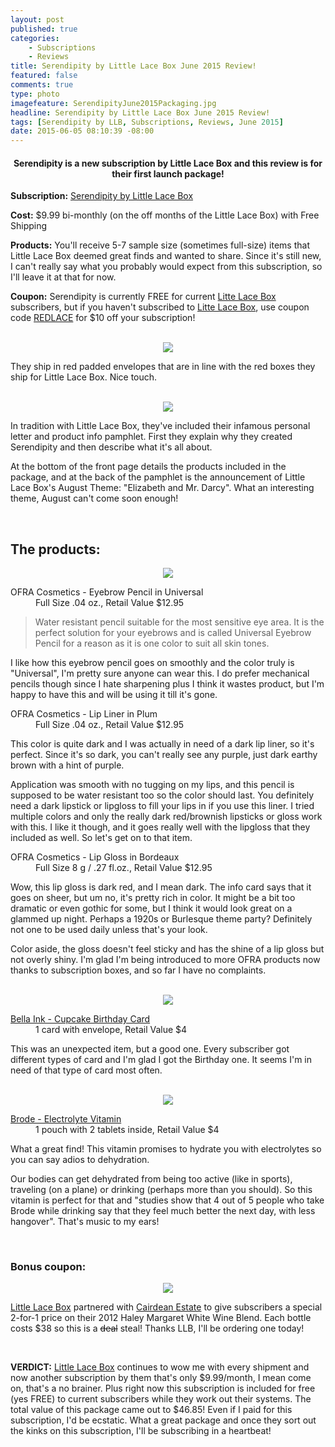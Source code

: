 ```yaml
---
layout: post
published: true
categories: 
    - Subscriptions
    - Reviews
title: Serendipity by Little Lace Box June 2015 Review!
featured: false
comments: true
type: photo
imagefeature: SerendipityJune2015Packaging.jpg
headline: Serendipity by Little Lace Box June 2015 Review!
tags: [Serendipity by LLB, Subscriptions, Reviews, June 2015]
date: 2015-06-05 08:10:39 -08:00
---
```


<center><H4>Serendipity is a new subscription by Little Lace Box and this review is for their first launch package!</H4></center>

<p><b>Subscription:</b> <a href="http://littlelacebox.com?rfsn=93842.4b16b">Serendipity by Little Lace Box</a></p>
<p><b>Cost:</b> $9.99 bi-monthly (on the off months of the Little Lace Box) with Free Shipping</p>
<p><b>Products:</b> You'll receive 5-7 sample size (sometimes full-size) items that Little Lace Box deemed great finds and wanted to share. Since it's still new, I can't really say what you probably would expect from this subscription, so I'll leave it at that for now.</p>
<p><b>Coupon:</b> Serendipity is currently FREE for current <a href="http://littlelacebox.com?rfsn=93842.4b16b">Litte Lace Box</a> subscribers, but if you haven't subscribed to <a href="http://littlelacebox.com?rfsn=93842.4b16b">Litte Lace Box</a>, use coupon code <a href="http://littlelacebox.com?rfsn=93842.4b16b">REDLACE</a> for $10 off your subscription!</p>
<br>

<center><img src='/images/SerendipityJune2015Packaging.jpg'></center>
<p>They ship in red padded envelopes that are in line with the red boxes they ship for Little Lace Box. Nice touch.</p>
<br>

<center><img src='/images/SerendipityJune2015InfoCard.jpg'></center>
<p>In tradition with Little Lace Box, they've included their infamous personal letter and product info pamphlet. First they explain why they created Serendipity and then describe what it's all about.</p>
<p>At the bottom of the front page details the products included in the package, and at the back of the pamphlet is the announcement of Little Lace Box's August Theme: "Elizabeth and Mr. Darcy". What an interesting theme, August can't come soon enough!</p>
<br>

## The products:
<center><img src='/images/SerendipityJune2015BeautyItems.jpg'></center>
<DL>
<DT>OFRA Cosmetics - Eyebrow Pencil in Universal</a></DT>
<DD>Full Size .04 oz., Retail Value $12.95</DD>
</DL>

<blockquote>
Water resistant pencil suitable for the most sensitive eye area. It is the perfect solution for your eyebrows and is called Universal Eyebrow Pencil for a reason as it is one color to suit all skin tones.
</blockquote>
<p>I like how this eyebrow pencil goes on smoothly and the color truly is "Universal", I'm pretty sure anyone can wear this. I do prefer mechanical pencils though since I hate sharpening plus I think it wastes product, but I'm happy to have this and will be using it till it's gone.</p>

<DL>
<DT>OFRA Cosmetics - Lip Liner in Plum</DT>
<DD>Full Size .04 oz., Retail Value $12.95</DD>
</DL>

<p>This color is quite dark and I was actually in need of a dark lip liner, so it's perfect. Since it's so dark, you can't really see any purple, just dark earthy brown with a hint of purple.</p>
<p>Application was smooth with no tugging on my lips, and this pencil is supposed to be water resistant too so the color should last. You definitely need a dark lipstick or lipgloss to fill your lips in if you use this liner. I tried multiple colors and only the really dark red/brownish lipsticks or gloss work with this. I like it though, and it goes really well with the lipgloss that they included as well. So let's get on to that item.</p>

<DL>
<DT>OFRA Cosmetics - Lip Gloss in Bordeaux</DT>
<DD>Full Size 8 g / .27 fl.oz., Retail Value $12.95</DD>
</DL>
<p>Wow, this lip gloss is dark red, and I mean dark. The info card says that it goes on sheer, but um no, it's pretty rich in color. It might be a bit too dramatic or even gothic for some, but I think it would look great on a glammed up night. Perhaps a 1920s or Burlesque theme party? Definitely not one to be used daily unless that's your look.</p>
<p>Color aside, the gloss doesn't feel sticky and has the shine of a lip gloss but not overly shiny. I'm glad I'm being introduced to more OFRA products now thanks to subscription boxes, and so far I have no complaints.</p>

<br>

<center><img src='/images/SerendipityJune2015GreetingCard.jpg'></center>

<DL>
<DT><a href="http://www.bellaink.com/shop/cc-31-cupcake-birthday-folded-note">Bella Ink - Cupcake Birthday Card</a></DT>
<DD>1 card with envelope, Retail Value $4</DD>
</DL>
<p>This was an unexpected item, but a good one. Every subscriber got different types of card and I'm glad I got the Birthday one. It seems I'm in need of that type of card most often.</p>

<br>

<center><img src='/images/SerendipityJune2015Brode.jpg'></center>

<DL>
<DT><a href='http://brode.co'>Brode - Electrolyte Vitamin</a></DT>
<DD>1 pouch with 2 tablets inside, Retail Value $4</DD>
</DL>
<p>What a great find! This vitamin promises to hydrate you with electrolytes so you can say adios to dehydration.</p>
<p>Our bodies can get dehydrated from being too active (like in sports), traveling (on a plane) or drinking (perhaps more than you should). So this vitamin is perfect for that and "studies show that 4 out of 5 people who take Brode while drinking say that they feel much better the next day, with less hangover". That's music to my ears!</p>

<br>

### Bonus coupon:

<center><img src='/images/SerendipityJune2015Coupon.jpg'></center>

<p><a href="http://littlelacebox.com?rfsn=93842.4b16b">Little Lace Box</a> partnered with <a href='http://www.cairdeanestate.com/product/Haley-Margaret-2012-Napa-Valley-White-Wine'>Cairdean Estate</a> to give subscribers a special 2-for-1 price on their 2012 Haley Margaret White Wine Blend. Each bottle costs $38 so this is a <strike>deal</strike> steal! Thanks LLB, I'll be ordering one today!</p>

<br>

<p><b>VERDICT:</b> <a href="http://littlelacebox.com?rfsn=93842.4b16b">Little Lace Box</a> continues to wow me with every shipment and now another subscription by them that's only $9.99/month, I mean come on, that's a no brainer. Plus right now this subscription is included for free (yes FREE) to current subscribers while they work out their systems. The total value of this package came out to $46.85! Even if I paid for this subscription, I'd be ecstatic. What a great package and once they sort out the kinks on this subscription, I'll be subscribing in a heartbeat!</p>
